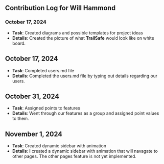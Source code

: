 ## Contribution Log for Will Hammond

### October 17, 2024
- **Task**: Created diagrams and possible templates for project ideas
- **Details**: Created the picture of what **TrailSafe** would look like on white board.

## October 17, 2024
- **Task**: Completed users.md file
- **Details**: Completed the users.md file by typing out details regarding our users.

## October 31, 2024
- **Task**: Assigned points to features
- **Details**: Went through our features as a group and assigned point values to them.

## November 1, 2024
- **Task**: Created dynamic sidebar with animation
- **Details**: I created a dynamic sidebar with animation that will navagate to other pages. The other pages feature is not yet implemented.
